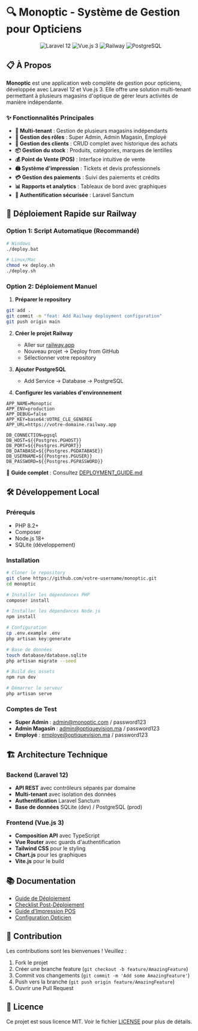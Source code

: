 # 🔍 Monoptic - Système de Gestion pour Opticiens

<p align="center">
  <img src="https://img.shields.io/badge/Laravel-12-red?style=for-the-badge&logo=laravel" alt="Laravel 12">
  <img src="https://img.shields.io/badge/Vue.js-3-green?style=for-the-badge&logo=vue.js" alt="Vue.js 3">
  <img src="https://img.shields.io/badge/Railway-Deploy-purple?style=for-the-badge&logo=railway" alt="Railway">
  <img src="https://img.shields.io/badge/PostgreSQL-Database-blue?style=for-the-badge&logo=postgresql" alt="PostgreSQL">
</p>

## 📋 À Propos

**Monoptic** est une application web complète de gestion pour opticiens, développée avec Laravel 12 et Vue.js 3. Elle offre une solution multi-tenant permettant à plusieurs magasins d'optique de gérer leurs activités de manière indépendante.

### ✨ Fonctionnalités Principales

- **🏪 Multi-tenant** : Gestion de plusieurs magasins indépendants
- **👥 Gestion des rôles** : Super Admin, Admin Magasin, Employé
- **👤 Gestion des clients** : CRUD complet avec historique des achats
- **📦 Gestion du stock** : Produits, catégories, marques de lentilles
- **💰 Point de Vente (POS)** : Interface intuitive de vente
- **🖨️ Système d'impression** : Tickets et devis professionnels
- **💳 Gestion des paiements** : Suivi des paiements et crédits
- **📊 Rapports et analytics** : Tableaux de bord avec graphiques
- **🔐 Authentification sécurisée** : Laravel Sanctum

## 🚀 Déploiement Rapide sur Railway

### Option 1: Script Automatique (Recommandé)

```bash
# Windows
./deploy.bat

# Linux/Mac
chmod +x deploy.sh
./deploy.sh
```

### Option 2: Déploiement Manuel

1. **Préparer le repository**
```bash
git add .
git commit -m "feat: Add Railway deployment configuration"
git push origin main
```

2. **Créer le projet Railway**
   - Aller sur [railway.app](https://railway.app)
   - Nouveau projet → Deploy from GitHub
   - Sélectionner votre repository

3. **Ajouter PostgreSQL**
   - Add Service → Database → PostgreSQL

4. **Configurer les variables d'environnement**
```env
APP_NAME=Monoptic
APP_ENV=production
APP_DEBUG=false
APP_KEY=base64:VOTRE_CLE_GENEREE
APP_URL=https://votre-domaine.railway.app

DB_CONNECTION=pgsql
DB_HOST=${{Postgres.PGHOST}}
DB_PORT=${{Postgres.PGPORT}}
DB_DATABASE=${{Postgres.PGDATABASE}}
DB_USERNAME=${{Postgres.PGUSER}}
DB_PASSWORD=${{Postgres.PGPASSWORD}}
```

📖 **Guide complet** : Consultez [DEPLOYMENT_GUIDE.md](DEPLOYMENT_GUIDE.md)

## 🛠️ Développement Local

### Prérequis
- PHP 8.2+
- Composer
- Node.js 18+
- SQLite (développement)

### Installation
```bash
# Cloner le repository
git clone https://github.com/votre-username/monoptic.git
cd monoptic

# Installer les dépendances PHP
composer install

# Installer les dépendances Node.js
npm install

# Configuration
cp .env.example .env
php artisan key:generate

# Base de données
touch database/database.sqlite
php artisan migrate --seed

# Build des assets
npm run dev

# Démarrer le serveur
php artisan serve
```

### Comptes de Test
- **Super Admin** : admin@monoptic.com / password123
- **Admin Magasin** : admin@optiquevision.ma / password123
- **Employé** : employe@optiquevision.ma / password123

## 🏗️ Architecture Technique

### Backend (Laravel 12)
- **API REST** avec contrôleurs séparés par domaine
- **Multi-tenant** avec isolation des données
- **Authentification** Laravel Sanctum
- **Base de données** SQLite (dev) / PostgreSQL (prod)

### Frontend (Vue.js 3)
- **Composition API** avec TypeScript
- **Vue Router** avec guards d'authentification
- **Tailwind CSS** pour le styling
- **Chart.js** pour les graphiques
- **Vite.js** pour le build

## 📚 Documentation

- [Guide de Déploiement](DEPLOYMENT_GUIDE.md)
- [Checklist Post-Déploiement](POST_DEPLOYMENT_CHECKLIST.md)
- [Guide d'Impression POS](docs/IMPRESSION_POS.md)
- [Configuration Opticien](docs/GUIDE_PERSONNALISATION_ENTETE.md)

## 🤝 Contribution

Les contributions sont les bienvenues ! Veuillez :
1. Fork le projet
2. Créer une branche feature (`git checkout -b feature/AmazingFeature`)
3. Commit vos changements (`git commit -m 'Add some AmazingFeature'`)
4. Push vers la branche (`git push origin feature/AmazingFeature`)
5. Ouvrir une Pull Request

## 📄 Licence

Ce projet est sous licence MIT. Voir le fichier [LICENSE](LICENSE) pour plus de détails.
